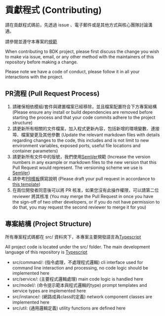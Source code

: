 # 貢獻程式 (Contributing)

請在貢獻程式碼前，先透過 issue 、電子郵件或是其他方式與核心團隊討論溝通。

請參閱並遵守本專案的[規範](CODE_OF_CONDUCT.md)

When contributing to BDK project, please first discuss the change you wish to make via issue,
email, or any other method with the maintainers of this repository before making a change.

Please note we have a code of conduct, please follow it in all your interactions with the project.

## PR流程 (Pull Request Process)

1. 請確保相依模組/套件與建置檔案已經移除，並且檔案配置符合下方專案結構 (Please ensure any install or build dependencies are removed before starting the process and that your code commits adhere to the project structure)
2. 請更新所有相關的文件檔案，加入程式更新內容，包括新增的環境變數、連接埠、檔案變更及其他參數 (Update the relevant markdown files with details regarding changes to the code, this includes and is not limit to new environment variables, exposed ports, useful file locations and container parameters)
3. 請更新所有文件中的版號，我們使用[SemVer](http://semver.org/)規範 (Increase the version numbers in any example or markdown files to the new version that this Pull Request would represent. The versioning scheme we use is [SemVer](http://semver.org/))
4. 請參考[PR樣板](.github/PULL_REQUEST_TEMPLATE.md)撰寫說明 (Please draft your pull request in accordance to [this template](.github/PULL_REQUEST_TEMPLATE.md))
5. 在兩位開發者同意後可以將 PR 核准，如果您沒有此操作權限，可以請第二位 reviewer 將其核准 (You may merge the Pull Request in once you have the sign-off of two other developers, or if you do not have permission to do that, you may request the second reviewer to merge it for you)

## 專案結構 (Project Structure)

所有專案程式碼都在 src/ 資料夾下，本專案主要開發語言為[Typescript](https://www.typescriptlang.org/)

All project code is located under the src/ folder. The main development language of this repository is [Typescript](https://www.typescriptlang.org/)

- src/command/: (指令處理，不處理程式邏輯) cli interface used for command line interaction and processing, no code logic should be implemented here
- src/service/: (主要程式邏輯處理) main code logic is handled here
- src/model/: (命令提示範本與程式邏輯的type) prompt templates and service types are implemented here
- src/instance/: (網路成員class的定義) network component classes are implemented here
- src/util: (通用邏輯定義) utility functions are defined here

